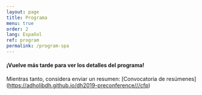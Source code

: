 ```yaml
---
layout: page
title: Programa
menu: true
order: 2
lang: Español
ref: program
permalink: /program-spa
---
```


#### ¡Vuelve más tarde para ver los detalles del programa!

Mientras tanto, considera enviar un resumen: [Convocatoria de resúmenes] (https://adholibdh.github.io/dh2019-preconference///cfp)